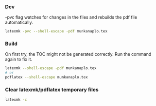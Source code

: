 ### Dev

-pvc flag watches for changes in the files and rebuilds the pdf file automatically.

```bash
latexmk -pvc --shell-escape -pdf munkanaplo.tex
```

### Build

On first try, the TOC might not be generated correctly. Run the command again to fix it.

```bash
latexmk --shell-escape -pdf munkanaplo.tex
# or
pdflatex --shell-escape munkanaplo.tex
```

### Clear latexmk/pdflatex temporary files

```bash
latexmk -c
```
